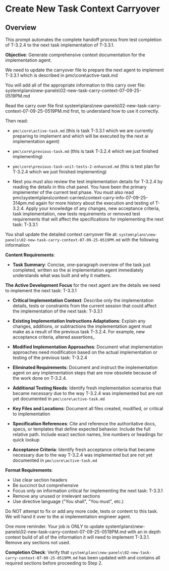 # Create New Task Context Carryover

## Overview
This prompt automates the complete handoff process from test completion of T-3.2.4 to the next task implementation of T-3.3.1.

**Objective**: Generate comprehensive context documentation for the implementation agent.

We need to update the carryover file to prepare the next agent to implement T-3.3.1 which is described in pmc\core\active-task.md

You will add all of the appropriate information to this carry over file:
system\plans\new-panels\02-new-task-carry-context-07-09-25-0519PM.md

Read the carry over file first system\plans\new-panels\02-new-task-carry-context-07-09-25-0519PM.md first, to understand how to use it correctly.

Then read:
- `pmc\core\active-task.md` (this is task T-3.3.1 which we are currently preparing to implement and which will be executed by the next ai implementation agent)

- `pmc\core\previous-task.md` (this is task T-3.2.4 which we just finished implementing)

- `pmc\core\previous-task-unit-tests-2-enhanced.md` (this is test plan for T-3.2.4 which we just finished implementing)

- Next you must also review the test implementation details for T-3.2.4 by reading the details in this chat panel. You have been the primary implementer of the current test phase. You must also read pmc\system\plans\context-carries\context-carry-info-07-09-25-314pm.md again for more history about the execution and testing of T-3.2.4. Apply your knowledge of any changes, new acceptance criteria, task implementation, new tests requirements or removed test requirements that will affect the specifications for implementing the next task: T-3.3.1

You shall update the detailed context carryover file at: `system\plans\new-panels\02-new-task-carry-context-07-09-25-0519PM.md` with the following information:

**Content Requirements**:
- **Task Summary**: Concise, one-paragraph overview of the task just completed, written so the ai implementation agent immediately understands what was built and why it matters.

**The Active Development Focus** for the next agent are the details we need to implement the next task: T-3.3.1

- **Critical Implementation Context**: Describe only the implementation details, tests or constraints from the current session that could affect the implementation of the next task: T-3.3.1

- **Existing Implementation Instructions Adaptations**: Explain any changes, additions, or subtractions the implementation agent must make as a result of the previous task T-3.2.4. For example, new acceptance criteria, altered assertions,.

- **Modified Implementation Approaches**: Document what implementation approaches need modification based on the actual implementation or testing of the previous task: T-3.2.4

- **Eliminated Requirements**: Document and instruct the implementation agent on any implementation steps that are now obsolete because of the work done on T-3.2.4.

- **Additional Testing Needs**: Identify fresh implementation scenarios that became necessary due to the way T-3.2.4 was implemented but are not yet documented in `pmc\core\active-task.md`

- **Key Files and Locations**: Document all files created, modified, or critical to implementation
- **Specification References**: Cite and reference the authoritative docs, specs, or templates that define expected behavior. Include the full relative path. Include exact section names, line numbers or headings for quick lookup

- **Acceptance Criteria**: Identify fresh acceptance criteria that became necessary due to the way T-3.2.4 was implemented but are not yet documented in `pmc\core\active-task.md`

**Format Requirements**:
- Use clear section headers
- Be succinct but comprehensive
- Focus only on information critical for implementing the next task: T-3.3.1
- Remove any unused or irrelevant sections
- Use directive language ("You shall", "You must", etc.)

Do NOT attempt to fix or add any more code, tests or content to this task. We will hand it over to the ai implementation engineer agent.  

One more reminder. Your job is ONLY to update system\plans\new-panels\02-new-task-carry-context-07-09-25-0519PM.md with an in depth context build of all of the information it will need to implement T-3.3.1. Remove any sections not used.

**Completion Check**: Verify that `system\plans\new-panels\02-new-task-carry-context-07-09-25-0519PM.md` has been updated with and contains all required sections before proceeding to Step 2.